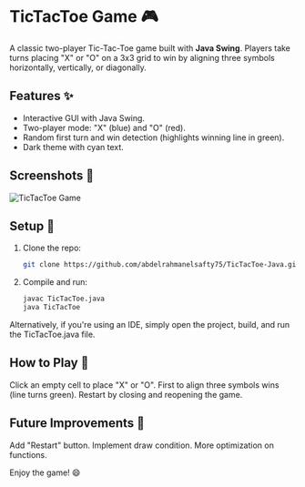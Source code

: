 # TicTacToe Game 🎮

A classic two-player Tic-Tac-Toe game built with **Java Swing**. Players take turns placing "X" or "O" on a 3x3 grid to win by aligning three symbols horizontally, vertically, or diagonally.

## Features ✨
- Interactive GUI with Java Swing.
- Two-player mode: "X" (blue) and "O" (red).
- Random first turn and win detection (highlights winning line in green).
- Dark theme with cyan text.

## Screenshots 📸
![TicTacToe Game](assets/screenshot.png)

## Setup 🚀
1. Clone the repo:
   ```bash
   git clone https://github.com/abdelrahmanelsafty75/TicTacToe-Java.git
2. Compile and run:
   ```bash
   javac TicTacToe.java
   java TicTacToe

Alternatively, if you're using an IDE, simply open the project, build, and run the TicTacToe.java file.

## How to Play 🎲
Click an empty cell to place "X" or "O".
First to align three symbols wins (line turns green).
Restart by closing and reopening the game.

## Future Improvements 🔮
Add "Restart" button.
Implement draw condition.
More optimization on functions.

Enjoy the game! 😄


